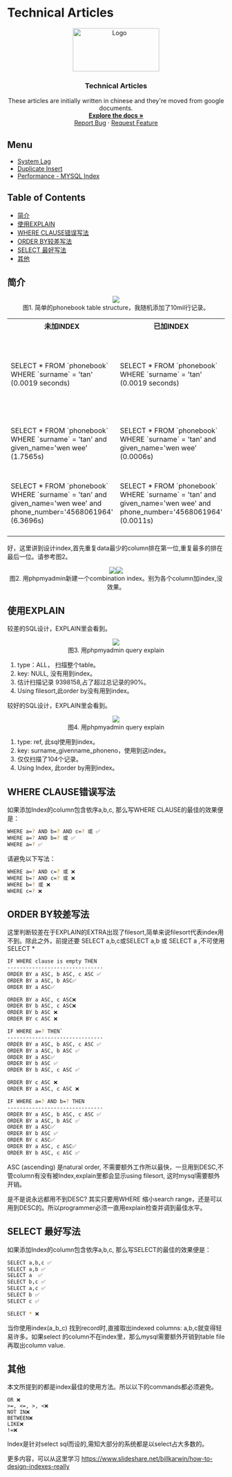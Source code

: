 # Technical Articles
<p align="center">
  <a href="https://github.com/madxradicle/madxframework2.0">
    <img src="https://www.randomsystem.net/media/images/github/MR_logo.png" alt="Logo" width="200px" height="100px">
  </a>
  <h3 align="center">Technical Articles</h3>
  <p align="center">
   These articles are initially written in chinese and they're moved from google documents.
    <br />
    <a href="https://github.com/madxradicle/articles"><strong>Explore the docs »</strong></a>
    <br />
    <a href="https://github.com/madxradicle/articles/issues">Report Bug</a>
    ·
    <a href="https://github.com/madxradicle/articles/issues">Request Feature</a>
  </p>
</p>

<!-- TABLE OF CONTENTS -->
## Menu
* [System Lag](https://github.com/madxradicle/articles/tree/master/system_lag.md)
* [Duplicate Insert](https://github.com/madxradicle/articles/tree/master/duplicate_insert.md)
* [Performance - MYSQL Index](https://github.com/madxradicle/articles/tree/master/performance_mysql_index.md)

## Table of Contents
* [简介](#简介)
* [使用EXPLAIN](#使用EXPLAIN)
* [WHERE CLAUSE错误写法](#WHERE-CLAUSE错误写法)
* [ORDER BY较差写法 ](#ORDER-BY较差写法)
* [SELECT 最好写法](#SELECT-最好写法)
* [其他](#其他)

## 简介
<p align="center">
    <img src="https://github.madxradicle.com/mysql_index/figure1.png"/><br/>
    图1. 简单的phonebook table structure，我随机添加了10mil行记录。
</p>    

<table>
  <tr><th>未加INDEX</th><th>已加INDEX</th><th>备注</th></tr>
  <tr>
    <td>SELECT * FROM `phonebook` WHERE `surname` = 'tan'<br/>(0.0019 seconds)</td>
    <td>SELECT * FROM `phonebook` WHERE `surname` = 'tan'<br/>(0.0019 seconds)</td>
    <td>呃，show off失败，似乎没有什么改变（祈祷）。</td>
  </tr>
  <tr><td>SELECT * FROM `phonebook` WHERE `surname` = 'tan' and given_name='wen wee'<br/>(1.7565s)</td>
    <td>
SELECT * FROM `phonebook` WHERE `surname` = 'tan' and given_name='wen wee'<br/>(0.0006s)
</td><td>看到了吧？速度明显提升了。</td></tr>
  <tr><td>SELECT * FROM `phonebook` WHERE `surname` = 'tan' and given_name='wen wee' and phone_number='4568061964'<br/>(6.3696s)</td>
    <td>SELECT * FROM `phonebook` WHERE `surname` = 'tan' and given_name='wen wee' and phone_number='4568061964'<br/>(0.0011s)</td>
    <td>看到了吧！！速度大幅度提升了！！</td></tr>
</table>

好，这里讲到设计index,首先重复data最少的column排在第一位,重复最多的排在最后一位。请参考图2。
<p align="center">
    <img src="https://github.madxradicle.com/mysql_index/figure2_1.png"/><img src="https://github.madxradicle.com/mysql_index/figure2_2.png"/><br/>
    图2. 用phpmyadmin新建一个combination index。别为各个column加index,没效果。
</p>    

## 使用EXPLAIN
较差的SQL设计，EXPLAIN里会看到。
<p align="center">
    <img src="https://github.madxradicle.com/mysql_index/figure3.png"/><br/>
    图3. 用phpmyadmin query explain
</p>    

1) type：ALL， 扫描整个table。
2) key: NULL, 没有用到index。
3) 估计扫描记录 9398158,占了超过总记录的90%。
4) Using filesort,此order by没有用到index。

较好的SQL设计，EXPLAIN里会看到。
<p align="center">
    <img src="https://github.madxradicle.com/mysql_index/figure4.png"/><br/>
    图4. 用phpmyadmin query explain
</p> 

1) type: ref, 此sql使用到index。
2) key: surname_givenname_phoneno，使用到这index。
3) 仅仅扫描了104个记录。
4) Using Index, 此order by用到index。

## WHERE CLAUSE错误写法
如果添加Index的column包含依序a,b,c, 那么写WHERE CLAUSE的最佳的效果便是：
```sh
WHERE a=? AND b=? AND c=? 或 ✅
WHERE a=? AND b=? 或 ✅
WHERE a=? ✅
```

请避免以下写法：
```sh
WHERE a=? AND c=? 或 ❌
WHERE b=? AND c=? 或 ❌
WHERE b=? 或 ❌
WHERE c=? ❌
```

## ORDER BY较差写法 
这里判断较差在于EXPLAIN的EXTRA出现了filesort,简单来说filesort代表index用不到。除此之外，前提还要 SELECT a,b,c或SELECT a,b 或 SELECT a ,不可使用SELECT *

```sh
IF WHERE clause is empty THEN
-------------------------------
ORDER BY a ASC, b ASC, c ASC ✅
ORDER BY a ASC, b ASC✅
ORDER BY a ASC✅

ORDER BY a ASC, c ASC❌
ORDER BY b ASC, c ASC❌
ORDER BY b ASC ❌
ORDER BY c ASC ❌
```

```sh
IF WHERE a=? THEN`
-------------------------------
ORDER BY a ASC, b ASC, c ASC ✅
ORDER BY a ASC, b ASC ✅
ORDER BY a ASC✅
ORDER BY b ASC ✅
ORDER BY b ASC, c ASC ✅

ORDER BY c ASC ❌
ORDER BY a ASC, c ASC ❌
```

```sh
IF WHERE a=? AND b=? THEN
-------------------------------
ORDER BY a ASC, b ASC, c ASC ✅
ORDER BY a ASC, b ASC ✅
ORDER BY a ASC✅
ORDER BY b ASC ✅
ORDER BY c ASC✅
ORDER BY a ASC, c ASC✅ 
ORDER BY b ASC, c ASC ✅
```

ASC (ascending) 是natural order, 不需要额外工作所以最快，一旦用到DESC,不管column有没有被Index,explain里都会显示using filesort, 这时mysql需要额外开销。

是不是说永远都用不到DESC? 其实只要用WHERE 缩小search range，还是可以用到DESC的。所以programmer必须一直用explain检查并调到最佳水平。

## SELECT 最好写法
如果添加Index的column包含依序a,b,c, 那么写SELECT的最佳的效果便是：

```sh
SELECT a,b,c ✅
SELECT a,b ✅
SELECT a  ✅
SELECT b,c ✅
SELECT a,c ✅
SELECT b ✅
SELECT c ✅

SELECT * ❌
```

当你使用index(a_b_c) 找到record时,直接取出indexed columns: a,b,c就变得轻易许多。如果select 的column不在index里，那么mysql需要额外开销到table file再取出column value.

## 其他
本文所提到的都是index最佳的使用方法。所以以下的commands都必须避免。

```SH
OR ❌
>=, <=, >, <❌
NOT IN❌
BETWEEN❌
LIKE❌
!=❌
```
Index是针对select sql而设的,需知大部分的系统都是以select占大多数的。

更多内容，可以从这里学习 https://www.slideshare.net/billkarwin/how-to-design-indexes-really


